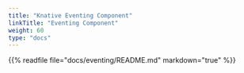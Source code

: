 ```yaml
---
title: "Knative Eventing Component"
linkTitle: "Eventing Component"
weight: 60
type: "docs"
---
```


{{% readfile file="docs/eventing/README.md" markdown="true" %}}
